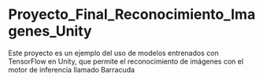 # Proyecto_Final_Reconocimiento_Imagenes_Unity
 Este proyecto es un ejemplo del uso de modelos entrenados con TensorFlow en Unity, que permite el reconocimiento de imágenes con el motor de inferencia llamado Barracuda
